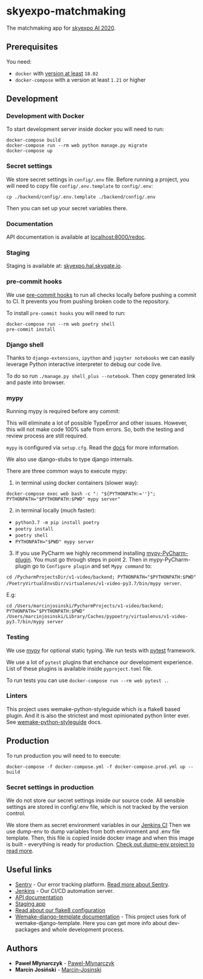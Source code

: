 # skyexpo-matchmaking

The matchmaking app for [skyexpo AI 2020](https://skyexpo.ai/).

## Prerequisites

You need:

- `docker` with [version at least](https://docs.docker.com/compose/compose-file/#compose-and-docker-compatibility-matrix) `18.02`
- `docker-compose` with a version at least `1.21` or higher

## Development

### Development with Docker
To start development server inside docker you will need to run:
```
docker-compose build
docker-compose run --rm web python manage.py migrate
docker-compose up
```

### Secret settings
We store secret settings in `config/.env` file.
Before running a project, you will need to copy file `config/.env.template` to `config/.env`:
```
cp ./backend/config/.env.template ./backend/config/.env
```
Then you can set up your secret variables there.

### Documentation
API documentation is available at [localhost:8000/redoc](http://localhost:8000/redoc).


### Staging
Staging is available at: [skyexpo.hal.skygate.io](http://skyexpo.hal.skygate.io/).


### pre-commit hooks
We use [pre-commit hooks](https://pre-commit.com/) to run all checks locally before pushing a commit to CI.
It prevents you from pushing broken code to the repository.

To install `pre-commit hooks` you will need to run:
```
docker-compose run --rm web poetry shell
pre-commit install
```

### Django shell

Thanks to `django-extensions`, `ipython` and `jupyter notebooks` we can easily leverage Python interactive interpreter to debug our code live.

To do so run `./manage.py shell_plus --notebook`. Then copy generated link and paste into browser.


### mypy


Running mypy is required before any commit:

This will eliminate a lot of possible TypeError and other issues. However, this will not make code 100% safe from errors. So, both the testing and review process are still required.


`mypy` is configured via `setup.cfg`. Read the [docs](https://mypy.readthedocs.io/en/latest/) for more information.

We also use django-stubs to type django internals.

There are three common ways to execute mypy:
1. in terminal using docker containers (slower way):

`docker-compose exec web bash -c ": "${PYTHONPATH:=''}"; PYTHONPATH="$PYTHONPATH:$PWD" mypy server"`

2. in terminal locally (much faster):
- `python3.7 -m pip install poetry`
- `poetry install`
- `poetry shell`
- `PYTHONPATH="$PWD" mypy server`

3. If you use PyCharm we highly recommend installing [mypy-PyCharm-plugin](https://github.com/dropbox/mypy-PyCharm-plugin).
You must go through steps in point 2. Then in mypy-PyCharm-plugin go to `Configure plugin` and set `Mypy command` to:

```cd /PycharmProjectsDir/v1-video/backend; PYTHONPATH="$PYTHONPATH:$PWD" /PoetryVirtualEnvsDir/virtualenvs/v1-video-py3.7/bin/mypy server```.

E.g:

```cd /Users/marcinjosinski/PycharmProjects/v1-video/backend; PYTHONPATH="$PYTHONPATH:$PWD" /Users/marcinjosinski/Library/Caches/pypoetry/virtualenvs/v1-video-py3.7/bin/mypy server```


### Testing

We use [mypy](http://mypy-lang.org/) for optional static typing. We run tests with [pytest](https://docs.pytest.org/en/latest/) framework.

We use a lot of `pytest` plugins that enchance our development experience. List of these plugins is available inside `pyproject.toml` file.

To run tests you can use `docker-compose run --rm web pytest .`.


### Linters

This project uses wemake-python-styleguide which is a flake8 based plugin. And it is also the strictest and most opinionated python linter ever.
See [wemake-python-styleguide](https://wemake-python-styleguide.readthedocs.io/en/latest/) docs.


## Production


To run production you will need to to execute:

```
docker-compose -f docker-compose.yml -f docker-compose.prod.yml up --build
```

### Secret settings in production


We do not store our secret settings inside our source code. All sensible settings are stored in config/.env file, which is not tracked by the version control.

We store them as secret environment variables in our [Jenkins CI](https://jenkins.hal.skygate.io/)
Then we use dump-env to dump variables from both environment and .env file template. Then, this file is copied inside docker image and when this image is built - everything is ready for production.
[Check out dump-env project to read more](https://github.com/sobolevn/dump-env).


## Useful links


- [Sentry](https://sentry.hal.skygate.io/sentry/skyexpo/) - Our error tracking platform. [Read more about Sentry](http://sentry.io/).
- [Jenkins](https://jenkins.hal.skygate.io/) - Our CI/CD automation server.
- [API documentation](http://localhost:8000/redoc)
- [Staging app](http://skyexpo.hal.skygate.io/)
- [Read about our flake8 configuration](https://wemake-python-stylegui.de/en/latest/)
- [Wemake-django-template documentation](https://wemake-django-template.readthedocs.io/en/latest/index.html) - This project uses fork of wemake-django-template.
Here you can get more info about dev-packages and whole development process.


## Authors


* **Paweł Młynarczyk** - [Pawel-Mlynarczyk](https://github.com/Pawel-Mlynarczyk)
* **Marcin Josiński** - [Marcin-Josinski](https://github.com/Marcin-Josinski/)
